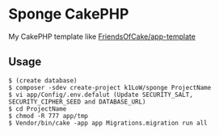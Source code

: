 # Sponge CakePHP

My CakePHP template like [FriendsOfCake/app-template](https://github.com/FriendsOfCake/app-template)

## Usage

    $ (create database)
    $ composer -sdev create-project k1LoW/sponge ProjectName
    $ vi app/Config/.env.defalut (Update SECURITY_SALT, SECURITY_CIPHER_SEED and DATABASE_URL)
    $ cd ProjectName
    $ chmod -R 777 app/tmp
    $ Vendor/bin/cake -app app Migrations.migration run all
